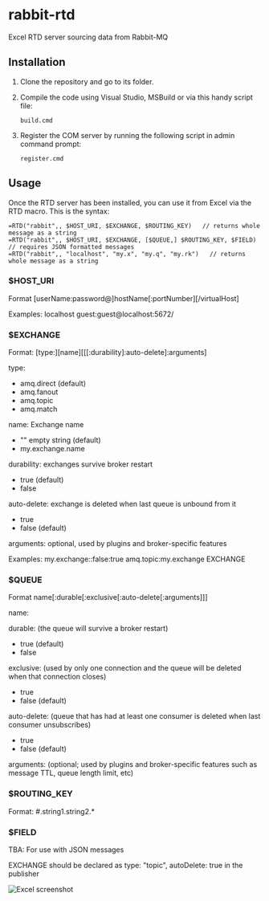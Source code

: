 # rabbit-rtd
Excel RTD server sourcing data from Rabbit-MQ


## Installation
1. Clone the repository and go to its folder.
2. Compile the code using Visual Studio, MSBuild or via this handy script file:

   `build.cmd`


3. Register the COM server by running the following script in admin command prompt:
   
   `register.cmd`

## Usage

Once the RTD server has been installed, you can use it from Excel via the RTD macro.
This is the syntax:
```
=RTD("rabbit",, $HOST_URI, $EXCHANGE, $ROUTING_KEY)   // returns whole message as a string
=RTD("rabbit",, $HOST_URI, $EXCHANGE, [$QUEUE,] $ROUTING_KEY, $FIELD)  // requires JSON formatted messages
=RTD("rabbit",, "localhost", "my.x", "my.q", "my.rk")   // returns whole message as a string
```
### $HOST_URI
Format
   [userName:password@]hostName[:portNumber][/virtualHost]

Examples:
   localhost
   guest:guest@localhost:5672/
   
### $EXCHANGE
Format:
   [type:][name][[[:durability]:auto-delete]:arguments]
   
type:
* amq.direct     (default)
* amq.fanout
* amq.topic
* amq.match
   
name: Exchange name
* "" empty string    (default)
* my.exchange.name
   
durability:  exchanges survive broker restart
* true      (default)
* false     
   
auto-delete:  exchange is deleted when last queue is unbound from it
* true      
* false     (default)
   
arguments:  optional, used by plugins and broker-specific features
   
Examples:
   my.exchange::false:true
   amq.topic:my.exchange
   EXCHANGE                      

### $QUEUE

Format
   name[:durable[:exclusive[:auto-delete[:arguments]]]
   
name:
   
durable: (the queue will survive a broker restart)
* true (default)
* false

exclusive: (used by only one connection and the queue will be deleted when that connection closes)
* true
* false (default)
   
auto-delete: (queue that has had at least one consumer is deleted when last consumer unsubscribes)
* true
* false (default)
   
arguments: (optional; used by plugins and broker-specific features such as message TTL, queue length limit, etc)


### $ROUTING_KEY

Format:
   #.string1.string2.*

### $FIELD
TBA: For use with JSON messages

EXCHANGE should be declared as type: "topic", autoDelete: true in the publisher

![Excel screenshot](doc/ice_video.gif)

